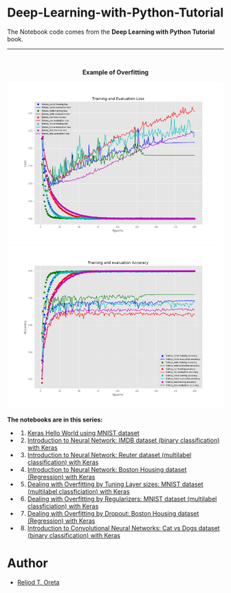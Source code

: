 # Deep-Learning-with-Python-Tutorial

The Notebook code comes from the **Deep Learning with Python Tutorial** book.

---
<br>
<p align="center"><b>Example of Overfitting</b></p>

![Training and Evaluation Loss](https://github.com/Reljod/Deep-Learning-with-Python-Tutorial/blob/master/images/loss.png)
![Training and Evaluation Accuracy](https://github.com/Reljod/Deep-Learning-with-Python-Tutorial/blob/master/images/accuracy.png)

**The notebooks are in this series:**
 * 1. [Keras Hello World using MNIST dataset](https://github.com/Reljod/Deep-Learning-with-Python-Tutorial/blob/master/DeepLearningWithPython_MNIST.ipynb)
 * 2. [Introduction to Neural Network: IMDB dataset (binary classification) with Keras](https://github.com/Reljod/Deep-Learning-with-Python-Tutorial/blob/master/DeepLearningWithPython_Chapter3(IMDB).ipynb)
 * 3. [Introduction to Neural Network: Reuter dataset (multilabel classification) with Keras](https://github.com/Reljod/Deep-Learning-with-Python-Tutorial/blob/master/DeepLearingWithPython_Chapter3_5(News_Wire).ipynb)
 * 4. [Introduction to Neural Network: Boston Housing dataset (Regression) with Keras](https://github.com/Reljod/Deep-Learning-with-Python-Tutorial/blob/master/DeepLearningWithPython_Chapter_3_6(Boston_Housing).ipynb)
 * 5. [Dealing with Overfitting by Tuning Layer sizes: MNIST dataset (multilabel classficiation) with Keras](https://github.com/Reljod/Deep-Learning-with-Python-Tutorial/blob/master/DeepLearningWithPython_MNIST.ipynb)
 * 6. [Dealing with Overfitting by Regularizers: MNIST dataset (multilabel classficiation) with Keras](https://github.com/Reljod/Deep-Learning-with-Python-Tutorial/blob/master/DeepLearningWithPython_Regularization.ipynb)
 * 7. [Dealing with Overfitting by Dropout: Boston Housing dataset (Regression) with Keras](https://github.com/Reljod/Deep-Learning-with-Python-Tutorial/blob/master/DeepLearningWithPython_Dropout.ipynb)
 * 8. [Introduction to Convolutional Neural Networks: Cat vs Dogs dataset (binary classification) with Keras](https://github.com/Reljod/Deep-Learning-with-Python-Tutorial/blob/master/DeepLearningWithPython_ConvNet_Cat_vs_Dog.ipynb)
 
 # Author
  * [Reljod T. Oreta](https://github.com/Reljod)
